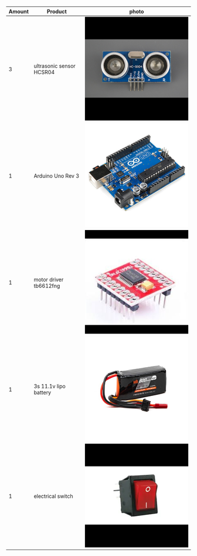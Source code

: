 | Amount | Product | photo |
| --- | --- | --- |
| 3 | ultrasonic sensor HCSR04 | ![icon](https://github.com/tecnoplasma/2EZ/blob/e085072e46f5ae8d51986880b1f5bff8410c60e8/HC-SR04-Ultrasonic-Sensor-Module-Distance-Measurement-Component-Part-Front.jpg) |
| 1 | Arduino Uno Rev 3 | ![icon](https://github.com/tecnoplasma/2EZ/blob/5506b1f0be999f8145e327840d805cd993cad019/arduino-uno-r3.jpg) |
| 1 | motor driver tb6612fng | ![icon](https://github.com/tecnoplasma/2EZ/blob/309c97cdf103ebb51d19785987fa10b4b8af9e70/download.jpg) |
| 1 | 3s 11.1v lipo battery | ![icon](https://github.com/tecnoplasma/2EZ/blob/b5a4222b4520dd244ac2ddbe63f7864c81437fbe/SPMX8003SJ50_A0_TB42ZUIQ.jpg) |
| 1 | electrical switch | ![icon](https://github.com/tecnoplasma/2EZ/blob/8b21a62cdd35be2e3952e2918667d207fb66c1bd/Rocker-Switches.jpg) |

